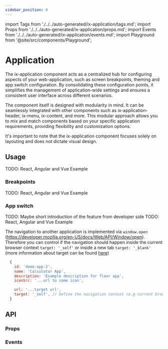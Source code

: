 ```yaml
---
sidebar_position: 0
---
```


import Tags from './../../auto-generated/ix-application/tags.md';
import Props from './../../auto-generated/ix-application/props.md';
import Events from './../../auto-generated/ix-application/events.md';
import Playground from '@site/src/components/Playground';

# Application
<Tags />

The ix-application component acts as a centralized hub for configuring aspects of your web-application, such as screen breakpoints, theming and  app switch configuration. By consolidating these configuration points, it simplifies the management of application-wide settings and ensures a consistent user interface across different scenarios.

The component itself is designed with modularity in mind. It can be seamlessly integrated with other components such as ix-application-header, ix-menu, ix-content, and more. This modular approach allows you to mix and match components based on your specific application requirements, providing flexibility and customization options.

It's important to note that the ix-application component focuses solely on layouting and does not dictate visual design.

## Usage

TODO: React, Angular and Vue Example

<Playground name="application" examplesByName height="30rem" noMargin></Playground>

### Breakpoints

TODO: React, Angular and Vue Example

<Playground name="application-breakpoints" height="30rem" noMargin examplesByName></Playground>

### App switch

TODO: Maybe short introduction of the feature from developer side
TODO: React, Angular and Vue Example

The navigation to another application is implemented via `window.open` (https://developer.mozilla.org/en-US/docs/Web/API/Window/open). Therefore you can control if the navigation should happen inside the current browser context `target: '_self'` or inside a new tab `target: '_blank'` (more information about target can be found [here](https://developer.mozilla.org/en-US/docs/Web/HTML/Element/a#target))

```javascript
  {
    id: 'demo-app-2',
    name: 'Calculator App',
    description: 'Example description for floor app',
    iconSrc: '...url to some icon',

    url: '...target url',
    target: '_self', // Define the navigation context (e.g current browser context or new tab)
  }
```

<Playground name="application-app-switch" examplesByName height="30rem"></Playground>

## API

### Props

<Props />

### Events

<Events />
